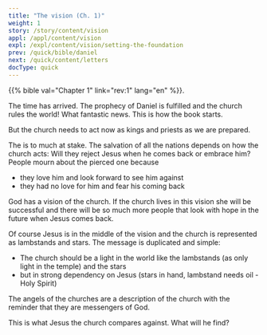 ```yaml
---
title: "The vision (Ch. 1)"
weight: 1
story: /story/content/vision
appl: /appl/content/vision
expl: /expl/content/vision/setting-the-foundation
prev: /quick/bible/daniel
next: /quick/content/letters
docType: quick
---
```


{{% bible val="Chapter 1" link="rev:1" lang="en" %}}.

The time has arrived. The prophecy of Daniel is fulfilled and the church rules the world! What fantastic news. This is how the book starts.

But the church needs to act now as kings and priests as we are prepared.

The is to much at stake. The salvation of all the nations depends on how the church acts: Will they reject Jesus when he comes back or embrace him? 
People mourn about the pierced one because
- they love him and look forward to see him against
- they had no love for him and fear his coming back

God has a vision of the church. If the church lives in this vision she will be successful and there will be so much more people that look with hope in the future when Jesus comes back.

Of course Jesus is in the middle of the vision and the church is represented as lambstands and stars. The message is duplicated and simple:
- The church should be a light in the world like the lambstands (as only light in the temple) and the stars
- but in strong dependency on Jesus (stars in hand, lambstand needs oil - Holy Spirit)

The angels of the churches are a description of the church with the reminder that they are messengers of God.

This is what Jesus the church compares against. What will he find?